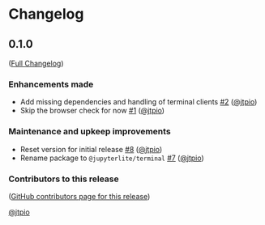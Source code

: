 # Changelog

<!-- <START NEW CHANGELOG ENTRY> -->

## 0.1.0

([Full Changelog](https://github.com/jupyterlite/terminal/compare/1076c3fb09302a306d7084f72d2fb58ead8adc84...b3ae8d8409eaa8d883ad52eb829016951001790b))

### Enhancements made

- Add missing dependencies and handling of terminal clients [#2](https://github.com/jupyterlite/terminal/pull/2) ([@jtpio](https://github.com/jtpio))
- Skip the browser check for now [#1](https://github.com/jupyterlite/terminal/pull/1) ([@jtpio](https://github.com/jtpio))

### Maintenance and upkeep improvements

- Reset version for initial release [#8](https://github.com/jupyterlite/terminal/pull/8) ([@jtpio](https://github.com/jtpio))
- Rename package to `@jupyterlite/terminal` [#7](https://github.com/jupyterlite/terminal/pull/7) ([@jtpio](https://github.com/jtpio))

### Contributors to this release

([GitHub contributors page for this release](https://github.com/jupyterlite/terminal/graphs/contributors?from=2024-05-16&to=2024-05-29&type=c))

[@jtpio](https://github.com/search?q=repo%3Ajupyterlite%2Fterminal+involves%3Ajtpio+updated%3A2024-05-16..2024-05-29&type=Issues)

<!-- <END NEW CHANGELOG ENTRY> -->
